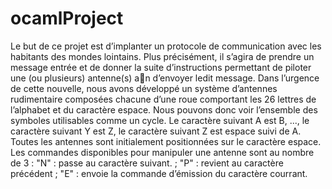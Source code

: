 # ocamlProject

Le but de ce projet est d’implanter un protocole de communication avec les habitants des mondes
lointains.
Plus précisément, il s’agira de prendre un message entrée et de donner la suite d’instructions permettant
de piloter une (ou plusieurs) antenne(s) an d’envoyer ledit message.
Dans l’urgence de cette nouvelle, nous avons développé un système d’antennes rudimentaire composées
chacune d’une roue comportant les 26 lettres de l’alphabet et du caractère espace. Nous pouvons
donc voir l’ensemble des symboles utilisables comme un cycle. Le caractère suivant A est B, ..., le
caractère suivant Y est Z, le caractère suivant Z est espace suivi de A.
Toutes les antennes sont initialement positionnées sur le caractère espace.
Les commandes disponibles pour manipuler une antenne sont au nombre de 3 :
"N" : passe au caractère suivant. ;
"P" : revient au caractère précédent ;
"E" : envoie la commande d’émission du caractère courrant.
